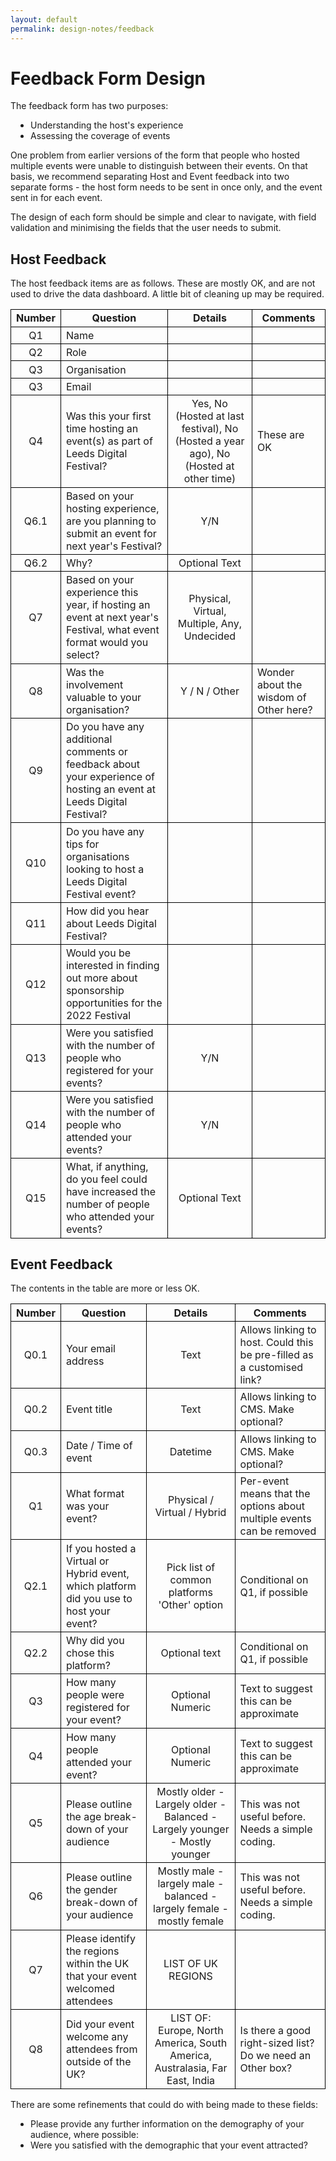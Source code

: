 ```yaml
---
layout: default
permalink: design-notes/feedback
---
```

<style>
  p, ul, table {
    margin-top: 1em;
    margin-bottom: 1em;
  }
  ul {
    list-style: disc;
    padding-left: 2rem;
  }
  td, th {
    padding: 0.2rem 0.5rem;
    border: 1px solid black;
  }
</style>

# Feedback Form Design

The feedback form has two purposes:

* Understanding the host's experience
* Assessing the coverage of events

One problem from earlier versions of the form that people who hosted multiple events were
unable to distinguish between their events. On that basis, we recommend separating Host
and Event feedback into two separate forms - the host form needs to be sent in once only,
and the event sent in for each event.

The design of each form should be simple and clear to navigate, with field validation and
minimising the fields that the user needs to submit.

## Host Feedback

The host feedback items are as follows. These are mostly OK, and are not used to drive the
data dashboard. A little bit of cleaning up may be required.

| Number | Question | Details | Comments |
|:------:|----------|:-------:|----------|
| Q1 | Name | | |
| Q2 | Role | | |
| Q3 | Organisation | | |
| Q3 | Email | | |
| Q4 | Was this your first time hosting an event(s) as part of Leeds Digital Festival? | Yes, No (Hosted at last festival), No (Hosted a year ago), No (Hosted at other time) | These are OK |
| Q6.1 | Based on your hosting experience, are you planning to submit an event for next year's Festival? | Y/N |  |
| Q6.2 | Why? | Optional Text | |
| Q7 | Based on your experience this year, if hosting an event at next year's Festival, what event format would you select? | Physical, Virtual, Multiple, Any, Undecided | |
| Q8 | Was the involvement valuable to your organisation? | Y / N / Other | Wonder about the wisdom of Other here? |
| Q9 | Do you have any additional comments or feedback about your experience of hosting an event at Leeds Digital Festival? | | |
| Q10 | Do you have any tips for organisations looking to host a Leeds Digital Festival event? | | |
| Q11 | How did you hear about Leeds Digital Festival? | | |
| Q12 | Would you be interested in finding out more about sponsorship opportunities for the 2022 Festival | | |
| Q13 | Were you satisfied with the number of people who registered for your events? | Y/N | |
| Q14 | Were you satisfied with the number of people who attended your events? | Y/N | |
| Q15 | What, if anything, do you feel could have increased the number of people who attended your events? | Optional Text | |

## Event Feedback

The contents in the table are more or less OK.

| Number | Question | Details | Comments |
|:------:|----------|:-------:|----------|
| Q0.1 | Your email address | Text | Allows linking to host. Could this be pre-filled as a customised link? |
| Q0.2 | Event title | Text | Allows linking to CMS. Make optional? |
| Q0.3 | Date / Time of event | Datetime | Allows linking to CMS. Make optional? |
| Q1 | What format was your event? | Physical / Virtual / Hybrid | Per-event means that the options about multiple events can be removed |
| Q2.1 | If you hosted a Virtual or Hybrid event, which platform did you use to host your event? | Pick list of common platforms 'Other' option | Conditional on Q1, if possible |
| Q2.2 | Why did you chose this platform? | Optional text | Conditional on Q1, if possible |
| Q3 | How many people were registered for your event? | Optional Numeric | Text to suggest this can be approximate |
| Q4 | How many people attended your event? | Optional Numeric | Text to suggest this can be approximate |
| Q5 | Please outline the age break-down of your audience | Mostly older - Largely older - Balanced - Largely younger - Mostly younger | This was not useful before. Needs a simple coding. |
| Q6 | Please outline the gender break-down of your audience | Mostly male - largely male - balanced - largely female - mostly female | This was not useful before. Needs a simple coding. |
| Q7 | Please identify the regions within the UK that your event welcomed attendees | LIST OF UK REGIONS | |
| Q8 | Did your event welcome any attendees from outside of the UK? | LIST OF: Europe, North America, South America, Australasia, Far East, India | Is there a good right-sized list? Do we need an Other box? |


There are some refinements that could do with being made to these fields:

* Please provide any further information on the demography of your audience, where possible:
* Were you satisfied with the demographic that your event attracted? 